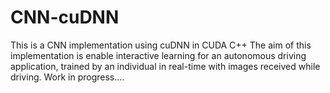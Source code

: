 # CNN-cuDNN

This is a CNN implementation using cuDNN in CUDA C++
The aim of this implementation is enable interactive learning for an autonomous driving application, trained by an individual in real-time with images received while driving.
Work in progress....
